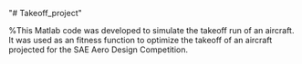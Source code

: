 "# Takeoff_project" 

%This Matlab code was developed to simulate the takeoff run of an aircraft. It was used as an fitness function to optimize the takeoff of an aircraft projected for the SAE Aero Design Competition. 
